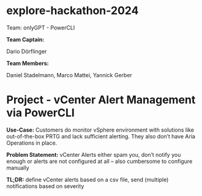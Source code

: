 # explore-hackathon-2024
Team: onlyGPT - PowerCLI

**Team Captain:**

Dario Dörflinger

**Team Members:**

Daniel Stadelmann, 
Marco Mattei, 
Yannick Gerber

# Project - vCenter Alert Management via PowerCLI

**Use-Case:** Customers do monitor vSphere environment with solutions like out-of-the-box PRTG and lack sufficient alerting. They also don’t have Aria Operations in place.


**Problem Statement:** vCenter Alerts either spam you, don’t notify you enough or alerts are not configured at all – also cumbersome to configure manually


**TL;DR:** define vCenter alerts based on a csv file, send (multiple) notifications based on severity

